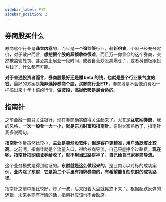 ```yaml
---
sidebar_label: 券商
sidebar_position: 2
---
```


## 券商股买什么

券商这个行业是**非常内卷**的，而且是一个**强监管**行业，**创新很难**，个股已经充分定价，对于散户而言，**想挖掘个股的超额收益很难**，而且万一你重仓的这个券商，突然被监管处罚、甚至禁止展业一段时间，或者自营炒股票爆仓了，或者科创板跟投亏钱了，什么都有可能。

**对于普通投资者而言，券商股最好还是赚 beta 的钱，也就是整个行业景气度的钱**，最好的方案是**抛弃选择券商个股，买券商行业ETF**，券商股是不会像消费股一样搞出来十年十倍的行情，**做波段，高抛低吸是最合适的**。


## 指南针

之前金融一直只关注银行，现在券商确实值得关注起来了。尤其是**互联网券商**，我的风格，**一次一般看一大一小，就是东方财富和指南针**。东财大家熟悉了，指南针我多说两句。

**指南针**体量虽然比较小，**主业是卖炒股软件，但是客户更精准，用户活跃度比较高**。之前呢，指南针就是个流量入口，得给券商导流，自己只能挣个过路费，**现在呢，指南针把网信证券给收了，就不用当过路财神了，自己给自己家券商导流。**

这个业务模式是得到验证的。**东财就是这么做起来的**，是业内可以对标的成功案例，**业内除了东财，它是第二个手里有持牌券商的，有希望能复刻东财的成功路径**。

指南针之前中报比较好，炒了一波，后来跟着大盘就晃悠下来了。根据超跌反弹的逻辑，未来券商有行情的话，指南针应该也不会缺席。